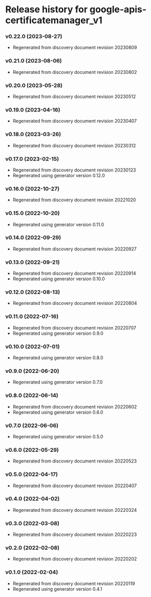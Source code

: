 # Release history for google-apis-certificatemanager_v1

### v0.22.0 (2023-08-27)

* Regenerated from discovery document revision 20230809

### v0.21.0 (2023-08-06)

* Regenerated from discovery document revision 20230802

### v0.20.0 (2023-05-28)

* Regenerated from discovery document revision 20230512

### v0.19.0 (2023-04-16)

* Regenerated from discovery document revision 20230407

### v0.18.0 (2023-03-26)

* Regenerated from discovery document revision 20230312

### v0.17.0 (2023-02-15)

* Regenerated from discovery document revision 20230123
* Regenerated using generator version 0.12.0

### v0.16.0 (2022-10-27)

* Regenerated from discovery document revision 20221020

### v0.15.0 (2022-10-20)

* Regenerated using generator version 0.11.0

### v0.14.0 (2022-09-29)

* Regenerated from discovery document revision 20220927

### v0.13.0 (2022-09-21)

* Regenerated from discovery document revision 20220914
* Regenerated using generator version 0.10.0

### v0.12.0 (2022-08-13)

* Regenerated from discovery document revision 20220804

### v0.11.0 (2022-07-16)

* Regenerated from discovery document revision 20220707
* Regenerated using generator version 0.9.0

### v0.10.0 (2022-07-01)

* Regenerated using generator version 0.8.0

### v0.9.0 (2022-06-20)

* Regenerated using generator version 0.7.0

### v0.8.0 (2022-06-14)

* Regenerated from discovery document revision 20220602
* Regenerated using generator version 0.6.0

### v0.7.0 (2022-06-06)

* Regenerated using generator version 0.5.0

### v0.6.0 (2022-05-29)

* Regenerated from discovery document revision 20220523

### v0.5.0 (2022-04-17)

* Regenerated from discovery document revision 20220407

### v0.4.0 (2022-04-02)

* Regenerated from discovery document revision 20220324

### v0.3.0 (2022-03-08)

* Regenerated from discovery document revision 20220223

### v0.2.0 (2022-02-08)

* Regenerated from discovery document revision 20220202

### v0.1.0 (2022-02-04)

* Regenerated from discovery document revision 20220119
* Regenerated using generator version 0.4.1


